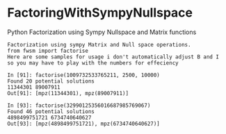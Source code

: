 # FactoringWithSympyNullspace
Python Factorization using Sympy Nullspace and Matrix functions

```
Factorization using sympy Matrix and Null space operations.
from fwsm import factorise
Here are some samples for usage i don't automatically adjust B and I
so you may have to play with the numbers for effeciency

In [91]: factorise(1009732533765211, 2500, 10000)
Found 20 potential solutions
11344301 89007911
Out[91]: [mpz(11344301), mpz(89007911)]

In [93]: factorise(32990125356016687985769067)
Found 46 potential solutions
4898499751721 6734740640627
Out[93]: [mpz(4898499751721), mpz(6734740640627)]
```
